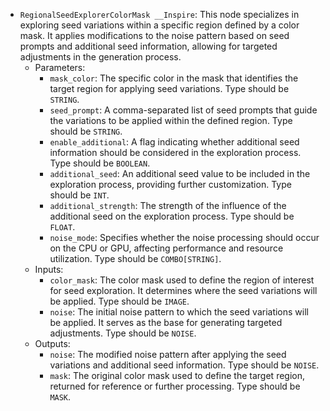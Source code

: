 - `RegionalSeedExplorerColorMask __Inspire`: This node specializes in exploring seed variations within a specific region defined by a color mask. It applies modifications to the noise pattern based on seed prompts and additional seed information, allowing for targeted adjustments in the generation process.
    - Parameters:
        - `mask_color`: The specific color in the mask that identifies the target region for applying seed variations. Type should be `STRING`.
        - `seed_prompt`: A comma-separated list of seed prompts that guide the variations to be applied within the defined region. Type should be `STRING`.
        - `enable_additional`: A flag indicating whether additional seed information should be considered in the exploration process. Type should be `BOOLEAN`.
        - `additional_seed`: An additional seed value to be included in the exploration process, providing further customization. Type should be `INT`.
        - `additional_strength`: The strength of the influence of the additional seed on the exploration process. Type should be `FLOAT`.
        - `noise_mode`: Specifies whether the noise processing should occur on the CPU or GPU, affecting performance and resource utilization. Type should be `COMBO[STRING]`.
    - Inputs:
        - `color_mask`: The color mask used to define the region of interest for seed exploration. It determines where the seed variations will be applied. Type should be `IMAGE`.
        - `noise`: The initial noise pattern to which the seed variations will be applied. It serves as the base for generating targeted adjustments. Type should be `NOISE`.
    - Outputs:
        - `noise`: The modified noise pattern after applying the seed variations and additional seed information. Type should be `NOISE`.
        - `mask`: The original color mask used to define the target region, returned for reference or further processing. Type should be `MASK`.
